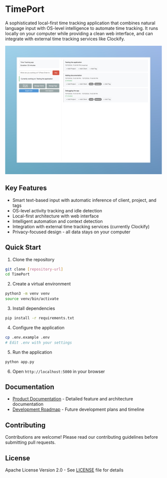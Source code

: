 # TimePort

A sophisticated local-first time tracking application that combines natural language input with OS-level intelligence to automate time tracking. It runs locally on your computer while providing a clean web interface, and can integrate with external time tracking services like Clockify.

![TimePort Interface](docs/screenshots/TimePort-Interface.jpeg)

## Key Features

- Smart text-based input with automatic inference of client, project, and tags
- OS-level activity tracking and idle detection
- Local-first architecture with web interface
- Intelligent automation and context detection
- Integration with external time tracking services (currently Clockify)
- Privacy-focused design - all data stays on your computer

## Quick Start

1. Clone the repository
```bash
git clone [repository-url]
cd TimePort
```

2. Create a virtual environment
```bash
python3 -m venv venv
source venv/bin/activate
```

3. Install dependencies
```bash
pip install -r requirements.txt
```

4. Configure the application
```bash
cp .env.example .env
# Edit .env with your settings
```

5. Run the application
```bash
python app.py
```

6. Open `http://localhost:5000` in your browser

## Documentation

- [Product Documentation](docs/PRODUCT.md) - Detailed feature and architecture documentation
- [Development Roadmap](docs/ROADMAP.md) - Future development plans and timeline

## Contributing

Contributions are welcome! Please read our contributing guidelines before submitting pull requests.

## License

Apache License Version 2.0 - See [LICENSE](LICENSE) file for details
